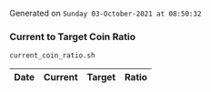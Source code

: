 Generated on `Sunday 03-October-2021 at 08:50:32`

### Current to Target Coin Ratio
`current_coin_ratio.sh`

Date|Current|Target|Ratio
---|---|---|---
